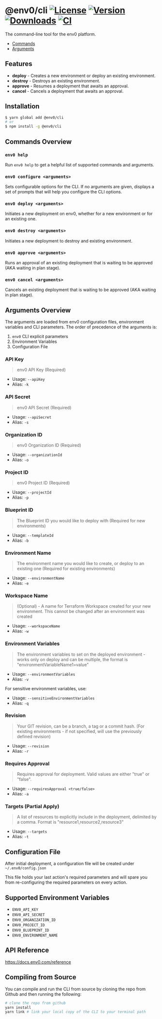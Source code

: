
# @env0/cli [![License](https://img.shields.io/npm/l/@env0/cli?color=blue)](https://github.com/env0/env0-client-integrations/blob/master/LICENSE) [![Version](https://img.shields.io/npm/v/@env0/cli)](https://www.npmjs.com/package/@env0/cli) [![Downloads](https://img.shields.io/npm/dw/@env0/cli)](https://www.npmjs.com/package/@env0/cli) [![CI](https://github.com/env0/env0-client-integrations/workflows/CI/badge.svg?branch=master)](https://github.com/env0/env0-client-integrations/actions?query=workflow%3ACI+branch%3Amaster) 
 
The command-line tool for the env0 platform.

- [Commands](#commands-overview)
- [Arguments](#arguments-overview)

## Features

  - **deploy** - Creates a new environment or deploy an existing environment.
  - **destroy** - Destroys an existing environment.
  - **approve**	- Resumes a deployment that awaits an approval.
  - **cancel** - Cancels a deployment that awaits an approval.

## Installation

```bash
$ yarn global add @env0/cli
# or
$ npm install -g @env0/cli
```

## Commands Overview

### `env0 help`

Run `env0 help` to get a helpful list of supported commands and arguments.

### `env0 configure <arguments>`

Sets configurable options for the CLI.
If no arguments are given, displays a set of prompts that will help you configure the CLI options.

### `env0 deploy <arguments>`

Initiates a new deployment on env0, whether for a new environment or for an existing one.

### `env0 destroy <arguments>`

Initiates a new deployment to destroy and existing environment.

### `env0 approve <arguments>`

Runs an approval of an existing deployment that is waiting to be approved (AKA waiting in plan stage).

### `env0 cancel <arguments>`

Cancels an existing deployment that is waiting to be approved (AKA waiting in plan stage).

## Arguments Overview

The arguments are loaded from env0 configuration files, environment variables and CLI parameters.
The order of precedence of the arguments is:
1. `env0` CLI explicit parameters
2. Environment Variables
3. Configuration File

### API Key
> env0 API Key (Required)
- Usage: `--apiKey`
- Alias: `-k`

### API Secret
> env0 API Secret (Required)
- Usage: `--apiSecret`
- Alias: `-s`

### Organization ID
> env0 Organization ID (Required)
- Usage: `--organizationId`
- Alias: `-o`

### Project ID
> env0 Project ID (Required)
- Usage: `--projectId`
- Alias: `-p`

### Blueprint ID
> The Blueprint ID you would like to deploy with (Required for new environments)
- Usage: `--templateId`
- Alias: `-b`

### Environment Name
> The environment name you would like to create, or deploy to an existing one (Required for existing environments)
- Usage: `--environmentName`
- Alias: `-e`

### Workspace Name
> (Optional) - A name for Terraform Workspace created for your new environment. This cannot be changed after an environment was created
- Usage: `--workspaceName`
- Alias: `-w`

### Environment Variables
> The environment variables to set on the deployed environment - works only on deploy and can be multiple, the format is "environmentVariableName1=value"
- Usage: `--environmentVariables`
- Alias: `-v`

For sensitive environment variables, use:
- Usage: `--sensitiveEnvironmentVariables`
- Alias: `-q`

### Revision
> Your GIT revision, can be a branch, a tag or a commit hash. (For existing environments - if not specified, will use the previously defined revision)
- Usage: `--revision`
- Alias: `-r`

### Requires Approval
> Requires approval for deployment. Valid values are either "true" or "false".
- Usage: `--requiresApproval <true/false>`
- Alias: `-a`

### Targets (Partial Apply)
> A list of resources to explicitly include in the deployment, delimited by a comma. Format is "resource1,resource2,resource3"
- Usage: `--targets`
- Alias: `-t`

## Configuration File
After initial deployment, a configuration file will be created under `~/.env0/config.json`

This file holds your last action's required parameters and will spare you from re-configuring the required parameters on every action.

## Supported Environment Variables

- `ENV0_API_KEY`
- `ENV0_API_SECRET`
- `ENV0_ORGANIZATION_ID`
- `ENV0_PROJECT_ID`
- `ENV0_BLUEPRINT_ID`
- `ENV0_ENVIRONMENT_NAME`

## API Reference

https://docs.env0.com/reference

## Compiling from Source

You can compile and run the CLI from source by cloning the repo from Github and then running the following:
```bash
# clone the repo from github
yarn install
yarn link # link your local copy of the CLI to your terminal path
```